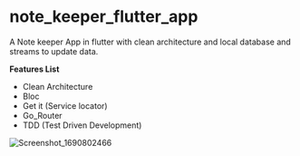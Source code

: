 # note_keeper_flutter_app

A Note keeper App in flutter with clean architecture and local database and streams to update data.

**Features List**

* Clean Architecture
* Bloc
* Get it (Service locator)
* Go_Router
* TDD (Test Driven Development) 
  

  
![Screenshot_1690802466](https://github.com/namankk/note_keeper_flutter_app/assets/42471501/5e113395-7d84-4d70-8b6d-54f70c52ede2)

